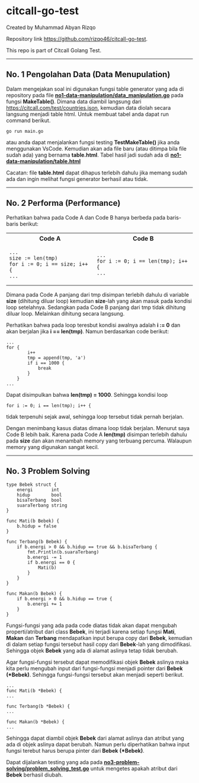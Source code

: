 # citcall-go-test
Created by Muhammad Abyan Rizqo

Repository link https://github.com/rizqo46/citcall-go-test.

This repo is part of Citcall Golang Test.

----

## No. 1 Pengolahan Data (Data Menupulation)
Dalam mengejakan soal ini digunakan fungsi table generator yang ada di repository pada file [__no1-data-manipulation/data_manipulation.go__](https://github.com/rizqo46/citcall-go-test/blob/main/no1-data-manipulation/data_manipulation.go)  pada fungsi __MakeTable()__. Dimana data diambil langsung dari https://citcall.com/test/countries.json, kemudian data diolah secara langsung menjadi table html. Untuk membuat tabel anda dapat run command berikut.

```
go run main.go
```
atau anda dapat menjalankan fungsi testing __TestMakeTable()__ jika anda menggunakan VsCode. Kemudian akan ada file baru (atau ditimpa bila file sudah ada) yang bernama __table.html__. Tabel hasil jadi sudah ada di [__no1-data-manipulation/table.html__](https://github.com/rizqo46/citcall-go-test/blob/main/no1-data-manipulation/table.html)

Cacatan: file __table.html__ dapat dihapus terlebih dahulu jika memang sudah ada dan ingin melihat fungsi generator berhasil atau tidak.

----

## No. 2 Performa (Performance)
Perhatikan bahwa pada Code A dan Code B hanya berbeda pada baris-baris berikut:

<table>
<tr>
<th> Code A </th>
<th> Code B </th>
</tr>
<tr>
<td>

```golang
...
size := len(tmp)
for i := 0; i == size; i++ {
...
```

</td>
<td>

```golang
...
for i := 0; i == len(tmp); i++ {
...
```

</td>
</tr>
</table>

Dimana pada Code A panjang dari tmp disimpan terlebih dahulu di variable __size__ (dihitung diluar loop) kemudian __size__-lah yang akan masuk pada kondisi loop setelahnya. Sedangkan pada Code B panjang dari tmp tidak dihitung diluar loop. Melainkan dihitung secara langsung.

Perhatikan bahwa pada loop teresbut kondisi awalnya adalah __i := 0__ dan akan berjalan jika __i == len(tmp)__. Namun berdasarkan code berikut:

```golang
...
for {
		i++
		tmp = append(tmp, 'a')
		if i == 1000 {
			break
		}
	}
...
```
Dapat disimpulkan bahwa __len(tmp) = 1000__. Sehingga kondisi loop 
``` golang 
for i := 0; i == len(tmp); i++ {
```
tidak terpenuhi sejak awal, sehingga loop tersebut tidak pernah berjalan.

Dengan menimbang kasus diatas dimana loop tidak berjalan. Menurut saya Code B lebih baik. Karena pada Code A __len(tmp)__ disimpan terlebih dahulu pada __size__ dan akan menambah memory yang terbuang percuma. Walaupun memory yang digunakan sangat kecil.

----

## No. 3 Problem Solving
```golang
type Bebek struct {
	energi       int
	hidup        bool
	bisaTerbang  bool
	suaraTerbang string
}

func Mati(b Bebek) {
	b.hidup = false
}

func Terbang(b Bebek) {
	if b.energi > 0 && b.hidup == true && b.bisaTerbang {
		fmt.Println(b.suaraTerbang)
		b.energi -= 1
		if b.energi == 0 {
			Mati(b)
		}
	}
}

func Makan(b Bebek) {
	if b.energi > 0 && b.hidup == true {
		b.energi += 1
	}
}
```
Fungsi-fungsi yang ada pada code diatas tidak akan dapat mengubah properti/atribut dari class __Bebek__, ini terjadi karena setiap fungsi __Mati__, __Makan__ dan __Terbang__ mendapatkan input berupa copy dari __Bebek__, kemudian di dalam setiap fungsi tersebut hasil copy dari __Bebek__-lah yang dimodifikasi. Sehingga objek __Bebek__ yang ada di alamat aslinya tetap tidak berubah.

Agar fungsi-fungsi tersebut dapat memodifikasi objek __Bebek__ aslinya maka kita perlu mengubah input dari fungsi-fungsi menjadi pointer dari __Bebek__ __(*Bebek)__. Sehingga fungsi-fungsi tersebut akan menjadi seperti berikut.

```golang
...
func Mati(b *Bebek) {
...

func Terbang(b *Bebek) {
...

func Makan(b *Bebek) {
...
```

Sehingga dapat diambil objek __Bebek__ dari alamat aslinya dan atribut yang ada di objek aslinya dapat berubah. Namun perlu diperhatikan bahwa input fungsi terebut harus berupa pinter dari __Bebek__ __(*Bebek)__.

Dapat dijalankan testing yang ada pada [__no3-problem-solving/problem_solving_test.go__](https://github.com/rizqo46/citcall-go-test/blob/main/no3-problem-solving/problem_solving_test.go) untuk mengetes apakah atribut dari __Bebek__ berhasil diubah. 



